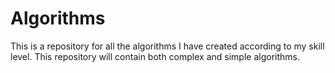# Algorithms
This is a repository for all the algorithms I have created according to my skill level. This repository will contain both complex and simple algorithms.
